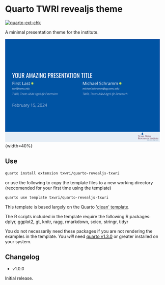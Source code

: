 # Quarto TWRI revealjs theme

[![quarto-ext-chk](https://github.com/TxWRI/quarto-revealjs-txwri/actions/workflows/check-template.yaml/badge.svg)](https://github.com/TxWRI/quarto-revealjs-txwri/actions/workflows/check-template.yaml)

A minimal presentation theme for the institute.

![](template.gif){width=40%}

## Use

```bash
quarto install extension txwri/quarto-revealjs-txwri
```

or use the following to copy the template files to a new working directory (reccomended for your first time using the template)

```bash
quarto use template txwri/quarto-revealjs-txwri
```

This template is based largely on the Quarto ['clean' template](https://github.com/grantmcdermott/quarto-revealjs-clean).

The R scripts included in the template require the following R packages:
dplyr, ggplot2, gt, knitr, ragg, rmarkdown, scico, stringr, tidyr

You do not necessarily need these packages if you are not rendering the examples in the template.
You *will* need [quarto v1.3.0](https://quarto.org/docs/get-started/) or greater installed on your system.


## Changelog

- v1.0.0

Initial release.

